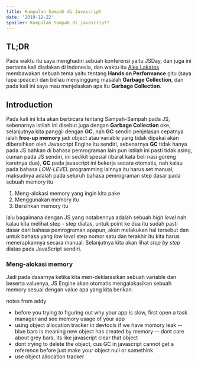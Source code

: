 ```yaml
---
title: Kumpulan Sampah di Javascript
date: '2019-12-22'
spoiler: Kumpulan Sampah di javascript?
---
```


## TL;DR
Pada waktu itu saya menghadiri sebuah konferensi yaitu JSDay, dan juga ini pertama kali diadakan di Indonesia, dan waktu itu [Alex Lakatos](https://twitter.com/lakatos88) membawakan sebuah tema yaitu tentang **Hands on Performance** gitu (saya lupa :peace:) dan beliau menyinggung masalah **Garbage Collection**, dan pada kali ini saya mau menjelaskan apa itu **Garbage Collection**.

## Introduction
Pada kali ini kita akan berbicara tentang Sampah-Sampah pada JS, sebenarnya istilah ini disebut juga dengan **Garbage Collection** oke, selanjutnya kita panggil dengan **GC**, nah **GC** sendiri penjelasan cepatnya ialah **free-up memory** jadi object atau variable yang tidak dipakai akan dibersihkan oleh Javascript Engine itu sendiri, sebenarnya **GC** tidak hanya pada JS bahkan di bahasa pemrograman lain pun istilah ini pasti tidak asing, cuman pada JS sendiri, ini sedikit spesial (ibarat kata beli nasi goreng karetnya dua), **GC** pada javascript ini bekerja secara otomatis, nah kalau pada bahasa _LOW-LEVEL_ programming lainnya itu harus set manual, maksudnya adalah pada seluruh bahasa pemrograman step dasar pada sebuah memory itu

1. Meng-alokasi memory yang ingin kita pake
2. Menggunakan memory itu
3. Bersihkan memory itu

lalu bagaimana dengan JS yang notabennya adalah sebuah _high level_ nah kalau kita melihat step - step diatas, untuk point ke dua itu sudah pasti dasar dari bahasa pemrograman apapun, akan melakukan hal tersebut dan untuk bahasa yang _low level_ step nomor satu dan terakhir itu kita harus menerapkannya secara manual. Selanjutnya kita akan lihat _step by step_ diatas pada JavaScript sendiri.


### Meng-alokasi memory
Jadi pada dasarnya ketika kita men-deklarasikan sebuah variable dan beserta valuenya, JS Engine akan otomatis mengalokasikan sebuah memory sesuai dengan value apa yang kita berikan.









notes from addy

- before you trying to figuring out why your app is slow, first open a task manager and see memory usage of your app
- using object allocation tracker in devtools if we have momory leak
  -- blue bars is meaning new object has created by memory
  -- dont care about grey bars, its like javascript clear that object
- dont trying to delete the object, cus GC in javascript cannot get a reference before just make your object null or somethink
- use object allocation tracker
